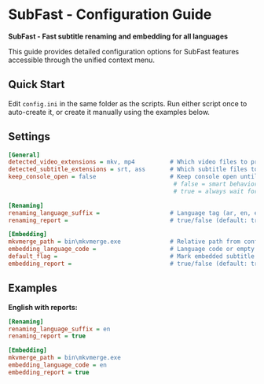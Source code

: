 # SubFast - Configuration Guide

**SubFast - Fast subtitle renaming and embedding for all languages**

This guide provides detailed configuration options for SubFast features accessible through the unified context menu.

## Quick Start

Edit `config.ini` in the same folder as the scripts. Run either script once to auto-create it, or create it manually using the examples below.

## Settings

```ini
[General]
detected_video_extensions = mkv, mp4          # Which video files to process "embedding only works with mkv"
detected_subtitle_extensions = srt, ass       # Which subtitle files to process
keep_console_open = false                     # Keep console open until keypress (true/false)
                                               # false = smart behavior (auto-close on success, stay open on errors)
                                               # true = always wait for keypress

[Renaming]
renaming_language_suffix =                    # Language tag (ar, en, es, etc...) or empty for none
renaming_report =                             # true/false (default: true - unless invalid or empty)

[Embedding]
mkvmerge_path = bin\mkvmerge.exe              # Relative path from config.ini location, or full path
embedding_language_code =                     # Language code or empty to auto-detect
default_flag =                                # Mark embedded subtitle as default (true/false) - default: true
embedding_report =                            # true/false (default: true - unless invalid or empty)
```

## Examples

**English with reports:**
```ini
[Renaming]
renaming_language_suffix = en
renaming_report = true

[Embedding]
mkvmerge_path = bin\mkvmerge.exe
embedding_language_code = en
embedding_report = true
```
